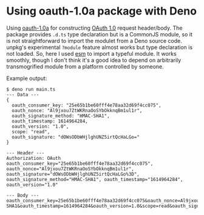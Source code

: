 # Using oauth-1.0a package with Deno

Using [oauth-1.0a](https://www.npmjs.com/package/oauth-1.0a) for constructing
[OAuth 1.0](https://tools.ietf.org/html/rfc5849) request header/body. The
package provides `.d.ts` type declaration but is a CommonJS module, so it is
not straightforward to import the modulet from a Deno source code. unpkg's
experimental `?module` feature almost works but type declaration is not loaded.
So, here I used [esm](https://esm.sh/) to import a typeful module. It works
smoothly, though I don't think it's a good idea to depend on arbitrarily
transmogrified module from a platform controlled by someone.

Example output:

```console
$ deno run main.ts
--- Data ---
{
  oauth_consumer_key: "25e65b1be60fff4e78aa32d69f4cc075",
  oauth_nonce: "Al9jxou7ZtWKRnaOoSYbOkknqBm1ul1r",
  oauth_signature_method: "HMAC-SHA1",
  oauth_timestamp: 1614964284,
  oauth_version: "1.0",
  scope: "read",
  oauth_signature: "dOWsODbWHjlghUNZ5irtQcHaLGo="
}

--- Header ---
Authorization: OAuth oauth_consumer_key="25e65b1be60fff4e78aa32d69f4cc075", oauth_nonce="Al9jxou7ZtWKRnaOoSYbOkknqBm1ul1r", oauth_signature="dOWsODbWHjlghUNZ5irtQcHaLGo%3D", oauth_signature_method="HMAC-SHA1", oauth_timestamp="1614964284", oauth_version="1.0"

--- Body ---
oauth_consumer_key=25e65b1be60fff4e78aa32d69f4cc075&oauth_nonce=Al9jxou7ZtWKRnaOoSYbOkknqBm1ul1r&oauth_signature_method=HMAC-SHA1&oauth_timestamp=1614964284&oauth_version=1.0&scope=read&oauth_signature=dOWsODbWHjlghUNZ5irtQcHaLGo%3D
```
